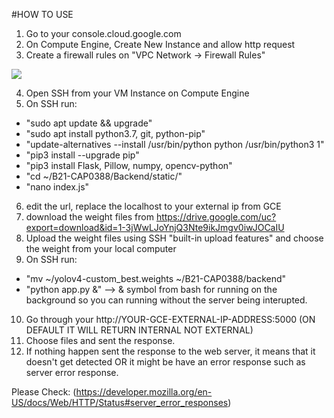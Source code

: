 #HOW TO USE

1. Go to your console.cloud.google.com
2. On Compute Engine, Create New Instance and allow http request
3. Create a firewall rules on "VPC Network -> Firewall Rules"
<img src="https://user-images.githubusercontent.com/69615570/120776862-dfee7600-c54e-11eb-840b-8e2bd7141f3f.png">

4. Open SSH from your VM Instance on Compute Engine
5. On SSH run:
* "sudo apt update && upgrade"
* "sudo apt install python3.7, git, python-pip"
* "update-alternatives --install /usr/bin/python python /usr/bin/python3 1"
* "pip3 install --upgrade pip"
* "pip3 install Flask, Pillow, numpy, opencv-python"
* "cd ~/B21-CAP0388/Backend/static/"
* "nano index.js"

6. edit the url, replace the localhost to your external ip from GCE
7. download the weight files from https://drive.google.com/uc?export=download&id=1-3jWwLJoYnjQ3Nte9ikJmgv0iwJOCaIU
8. Upload the weight files using SSH "built-in upload features" and choose the weight from your local computer
9. On SSH run:
* "mv ~/yolov4-custom_best.weights ~/B21-CAP0388/backend"
* "python app.py &" --> & symbol from bash for running on the background so you can running without the server being interupted.

10. Go through your http://YOUR-GCE-EXTERNAL-IP-ADDRESS:5000 (ON DEFAULT IT WILL RETURN INTERNAL NOT EXTERNAL)
11. Choose files and sent the response.
12. If nothing happen sent the response to the web server, it means that it doesn't get detected OR it might be have an error response such as server error response. 

Please Check:
(https://developer.mozilla.org/en-US/docs/Web/HTTP/Status#server_error_responses)
